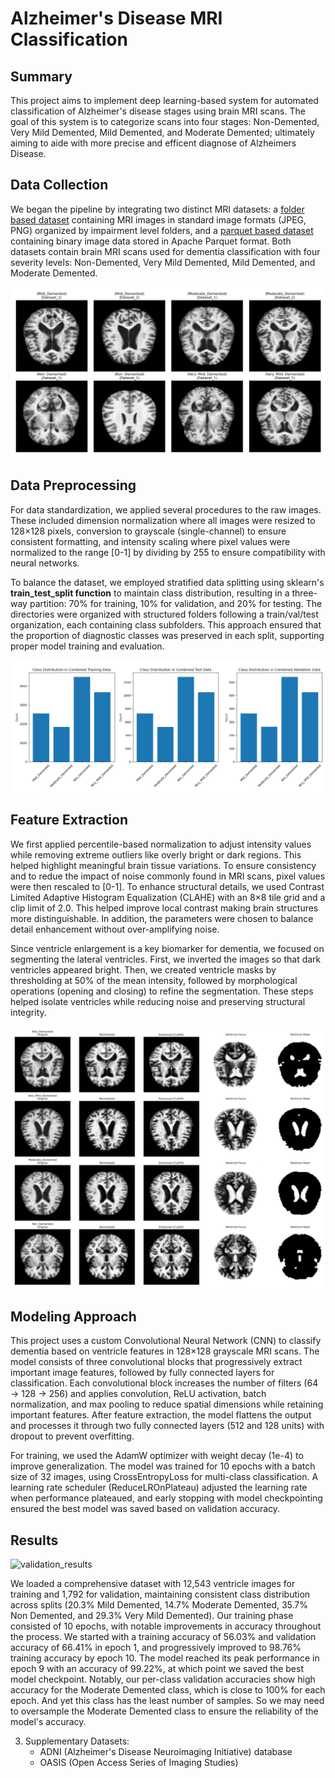# Alzheimer's Disease MRI Classification

## Summary 

This project aims to implement deep learning-based system for automated classification of Alzheimer's disease stages using brain MRI scans. The goal of this system is to categorize scans into four stages: Non-Demented, Very Mild Demented, Mild Demented, and Moderate Demented; ultimately aiming to aide with more precise and efficent diagnose of Alzheimers Disease.

## Data Collection

We began the pipeline by integrating two distinct MRI datasets: a [folder based dataset](https://www.kaggle.com/datasets/lukechugh/best-alzheimer-mri-dataset-99-accuracy/data) containing MRI images in standard image formats (JPEG, PNG) organized by impairment level folders, and a [parquet based dataset](https://www.kaggle.com/datasets/borhanitrash/alzheimer-mri-disease-classification-dataset/data) containing binary image data stored in Apache Parquet format. Both datasets contain brain MRI scans used for dementia classification with four severity levels: Non-Demented, Very Mild Demented, Mild Demented, and Moderate Demented. 

![brain samples](images/brain_samples.png)

## Data Preprocessing

For data standardization, we applied several procedures to the raw images. These included dimension normalization where all images were resized to 128×128 pixels, conversion to grayscale (single-channel) to ensure consistent formatting, and intensity scaling where pixel values were normalized to the range [0-1] by dividing by 255 to ensure compatibility with neural networks.

To balance the dataset, we employed stratified data splitting using sklearn's **train_test_split function** to maintain class distribution, resulting in a three-way partition: 70% for training, 10% for validation, and 20% for testing. The directories were organized with structured folders following a train/val/test organization, each containing class subfolders. This approach ensured that the proportion of diagnostic classes was preserved in each split, supporting proper model training and evaluation.

![class_distribution](images/class_distribution.png)

## Feature Extraction

We first applied percentile-based normalization to adjust intensity values while removing extreme outliers like overly bright or dark regions. This helped highlight meaningful brain tissue variations. To ensure consistency and to redue the impact of noise commonly found in MRI scans, pixel values were then rescaled to [0-1]. To enhance structural details, we used Contrast Limited Adaptive Histogram Equalization (CLAHE) with an 8×8 tile grid and a clip limit of 2.0. This helped improve local contrast making brain structures more distinguishable. In addition, the parameters were chosen to balance detail enhancement without over-amplifying noise.

Since ventricle enlargement is a key biomarker for dementia, we focused on segmenting the lateral ventricles. First, we inverted the images so that dark ventricles appeared bright. Then, we created ventricle masks by thresholding at 50% of the mean intensity, followed by morphological operations (opening and closing) to refine the segmentation. These steps helped isolate ventricles while reducing noise and preserving structural integrity.

![ventricle_extraction](images/feature_extraction.png)

## Modeling Approach

This project uses a custom Convolutional Neural Network (CNN) to classify dementia based on ventricle features in 128×128 grayscale MRI scans. The model consists of three convolutional blocks that progressively extract important image features, followed by fully connected layers for classification. Each convolutional block increases the number of filters (64 → 128 → 256) and applies convolution, ReLU activation, batch normalization, and max pooling to reduce spatial dimensions while retaining important features. After feature extraction, the model flattens the output and processes it through two fully connected layers (512 and 128 units) with dropout to prevent overfitting.

For training, we used the AdamW optimizer with weight decay (1e-4) to improve generalization. The model was trained for 10 epochs with a batch size of 32 images, using CrossEntropyLoss for multi-class classification. A learning rate scheduler (ReduceLROnPlateau) adjusted the learning rate when performance plateaued, and early stopping with model checkpointing ensured the best model was saved based on validation accuracy.

## Results

![validation_results](images/validation_results.png)

We loaded a comprehensive dataset with 12,543 ventricle images for training and 1,792 for validation, maintaining consistent class distribution across splits (20.3% Mild Demented, 14.7% Moderate Demented, 35.7% Non Demented, and 29.3% Very Mild Demented). Our training phase consisted of 10 epochs, with notable improvements in accuracy throughout the process. We started with a training accuracy of 56.03% and validation accuracy of 66.41% in epoch 1, and progressively improved to 98.76% training accuracy by epoch 10. The model reached its peak performance in epoch 9 with an accuracy of 99.22%, at which point we saved the best model checkpoint.
Notably, our per-class validation accuracies show high accuracy for the Moderate Demented class, which is close to 100% for each epoch. And yet this class has the least number of samples. So we may need to oversample the Moderate Demented class to ensure the reliability of the model's accuracy.





3. Supplementary Datasets:
   - ADNI (Alzheimer's Disease Neuroimaging Initiative) database
   - OASIS (Open Access Series of Imaging Studies)
